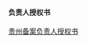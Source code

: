 #### 负责人授权书

[贵州备案负责人授权书](https://badownload.s3.cn-north-1.jdcloud-oss.com/buchongziliao/guizhou/gzsqs.doc)

